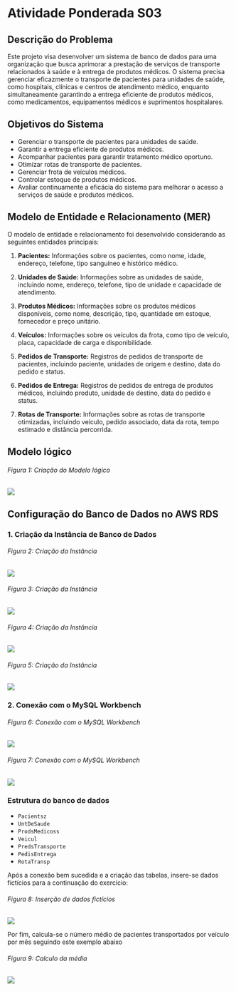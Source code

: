 # Atividade Ponderada S03

## Descrição do Problema

Este projeto visa desenvolver um sistema de banco de dados para uma organização que busca aprimorar a prestação de serviços de transporte relacionados à saúde e à entrega de produtos médicos. O sistema precisa gerenciar eficazmente o transporte de pacientes para unidades de saúde, como hospitais, clínicas e centros de atendimento médico, enquanto simultaneamente garantindo a entrega eficiente de produtos médicos, como medicamentos, equipamentos médicos e suprimentos hospitalares.


## Objetivos do Sistema

- Gerenciar o transporte de pacientes para unidades de saúde.
- Garantir a entrega eficiente de produtos médicos.
- Acompanhar pacientes para garantir tratamento médico oportuno.
- Otimizar rotas de transporte de pacientes.
- Gerenciar frota de veículos médicos.
- Controlar estoque de produtos médicos.
- Avaliar continuamente a eficácia do sistema para melhorar o acesso a serviços de saúde e produtos médicos.

## Modelo de Entidade e Relacionamento (MER)

O modelo de entidade e relacionamento foi desenvolvido considerando as seguintes entidades principais:

1. **Pacientes:** Informações sobre os pacientes, como nome, idade, endereço, telefone, tipo sanguíneo e histórico médico.

2. **Unidades de Saúde:** Informações sobre as unidades de saúde, incluindo nome, endereço, telefone, tipo de unidade e capacidade de atendimento.

3. **Produtos Médicos:** Informações sobre os produtos médicos disponíveis, como nome, descrição, tipo, quantidade em estoque, fornecedor e preço unitário.

4. **Veículos:** Informações sobre os veículos da frota, como tipo de veículo, placa, capacidade de carga e disponibilidade.

5. **Pedidos de Transporte:** Registros de pedidos de transporte de pacientes, incluindo paciente, unidades de origem e destino, data do pedido e status.

6. **Pedidos de Entrega:** Registros de pedidos de entrega de produtos médicos, incluindo produto, unidade de destino, data do pedido e status.

7. **Rotas de Transporte:** Informações sobre as rotas de transporte otimizadas, incluindo veículo, pedido associado, data da rota, tempo estimado e distância percorrida.

## Modelo lógico

<h6> Figura 1: Criação do Modelo lógico </h6>
<img src="./img/imagem1.png">


## Configuração do Banco de Dados no AWS RDS

### 1. Criação da Instância de Banco de Dados

<h6> Figura 2: Criação da Instância </h6>
<img src="./img/imagem2.png">

<h6> Figura 3: Criação da Instância </h6>
<img src="./img/imagem3.png">

<h6> Figura 4: Criação da Instância </h6>
<img src="./img/imagem4.png">

<h6> Figura 5: Criação da Instância </h6>
<img src="./img/imagem5.png">


### 2. Conexão com o MySQL Workbench

<h6> Figura 6: Conexão com o MySQL Workbench </h6>
<img src="./img/imagem6.png">

<h6> Figura 7: Conexão com o MySQL Workbench </h6>
<img src="./img/imagem7.png">

### Estrutura do banco de dados

- `Pacientsz`
- `UntDeSaude`
- `ProdsMedicoss`
- `Veicul`
- `PredsTransporte`
- `PedisEntrega`
- `RotaTransp`  

Após a conexão bem sucedida e a criação das tabelas, insere-se dados fictícios para a continuação do exercício:

<h6> Figura 8: Inserção de dados fictícios </h6>
<img src="./img/imagem8.png">

Por fim, calcula-se o número médio de pacientes transportados por veículo por mês seguindo este exemplo abaixo

<h6> Figura 9: Calculo da média </h6>
<img src="./img/imagem9.png">


